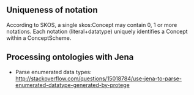 
Uniqueness of notation
----------------------
According to SKOS, a single skos:Concept may contain 0, 1 or more notations.
Each notation (literal+datatype) uniquely identifies a Concept within a ConceptScheme.

Processing ontologies with Jena
-------------------------------

* Parse enumerated data types: http://stackoverflow.com/questions/15018784/use-jena-to-parse-enumerated-datatype-generated-by-protege
